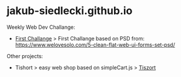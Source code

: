 # jakub-siedlecki.github.io

Weekly Web Dev Challange:
- [First Challange](https://jakub-siedlecki.github.io/WebChallange1/) > First Challange
based on PSD from: https://www.welovesolo.com/5-clean-flat-web-ui-forms-set-psd/

Other projects: 
- Tishort > easy web shop based on simpleCart.js > [Tiszort](https://jakub-siedlecki.github.io/Tiszort-shop/)
